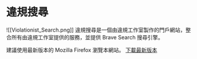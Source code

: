 # 違規搜尋
![[Violationist_Search.png]]
違規搜尋是一個由違規工作室製作的門戶網站，整合所有由違規工作室提供的服務，並提供 Brave Search 搜尋引擎。

建議使用最新版本的 Mozilla Firefox 瀏覽本網站。
[下載最新版本](mozilla.org) 
